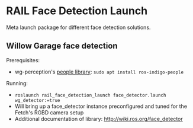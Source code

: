# RAIL Face Detection Launch

Meta launch package for different face detection solutions.

## Willow Garage face detection

Prerequisites:
- wg-perception's [people library](https://github.com/wg-perception/people): `sudo apt install ros-indigo-people`

Running:
- `roslaunch rail_face_detection_launch face_detector.launch wg_detector:=true`
- Will bring up a face_detector instance preconfigured and tuned for the Fetch's RGBD camera setup
- Additional documentation of library: http://wiki.ros.org/face_detector
